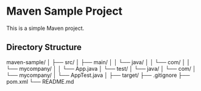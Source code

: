 # Maven Sample Project

This is a simple Maven project.

## Directory Structure

maven-sample/
│
├── src/
│ ├── main/
│ │ └── java/
│ │ └── com/
│ │ └── mycompany/
│ │ └── App.java
│ └── test/
│ └── java/
│ └── com/
│ └── mycompany/
│ └── AppTest.java
│
├── target/
├── .gitignore
├── pom.xml
└── README.md





